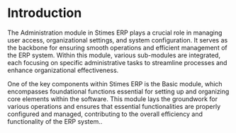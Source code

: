 # Introduction 
The Administration module in Stimes ERP plays a crucial role in managing user access, organizational settings, and system configuration. It serves as the backbone for ensuring smooth operations and efficient management of the ERP system. Within this module, various sub-modules are integrated, each focusing on specific administrative tasks to streamline processes and enhance organizational effectiveness.

One of the key components within Stimes ERP is the Basic module, which encompasses foundational functions essential for setting up and organizing core elements within the software. This module lays the groundwork for various operations and ensures that essential functionalities are properly configured and managed, contributing to the overall efficiency and functionality of the ERP system..


